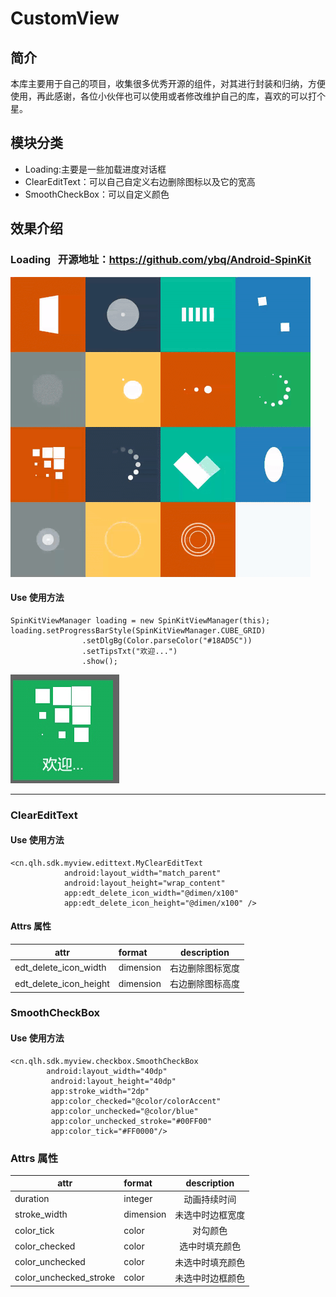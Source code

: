 # CustomView

## 简介

本库主要用于自己的项目，收集很多优秀开源的组件，对其进行封装和归纳，方便使用，再此感谢，各位小伙伴也可以使用或者修改维护自己的库，喜欢的可以打个星。

## 模块分类

* Loading:主要是一些加载进度对话框
* ClearEditText：可以自己自定义右边删除图标以及它的宽高
* SmoothCheckBox：可以自定义颜色

## 效果介绍
### Loading   开源地址：https://github.com/ybq/Android-SpinKit
![](https://github.com/wzgl5533/CustomView/blob/master/myview/src/main/java/cn/qlh/sdk/myview/loading/spinkit_view.gif)

#### Use 使用方法
```
SpinKitViewManager loading = new SpinKitViewManager(this);
loading.setProgressBarStyle(SpinKitViewManager.CUBE_GRID)
                .setDlgBg(Color.parseColor("#18AD5C"))
                .setTipsTxt("欢迎...")
                .show();
```
![](https://github.com/wzgl5533/CustomView/blob/master/screenshot/Screenshot_2018-03-02-13-29-07.jpeg)

----

### ClearEditText

#### Use 使用方法
```
<cn.qlh.sdk.myview.edittext.MyClearEditText
            android:layout_width="match_parent"
            android:layout_height="wrap_content"
            app:edt_delete_icon_width="@dimen/x100"
            app:edt_delete_icon_height="@dimen/x100" />       
```
#### Attrs 属性
|attr|format|description|
|---|:---|:---:|
|edt_delete_icon_width|dimension|右边删除图标宽度|
|edt_delete_icon_height|dimension|右边删除图标高度|

### SmoothCheckBox

#### Use 使用方法
```
<cn.qlh.sdk.myview.checkbox.SmoothCheckBox
        android:layout_width="40dp"
         android:layout_height="40dp"
         app:stroke_width="2dp"
         app:color_checked="@color/colorAccent"
         app:color_unchecked="@color/blue"
         app:color_unchecked_stroke="#00FF00"
         app:color_tick="#FF0000"/>     
```
### Attrs 属性
|attr|format|description|
|---|:---|:---:|
|duration|integer|动画持续时间|
|stroke_width|dimension|未选中时边框宽度|
|color_tick|color|对勾颜色|
|color_checked|color|选中时填充颜色|
|color_unchecked|color|未选中时填充颜色|
|color_unchecked_stroke|color|未选中时边框颜色|



